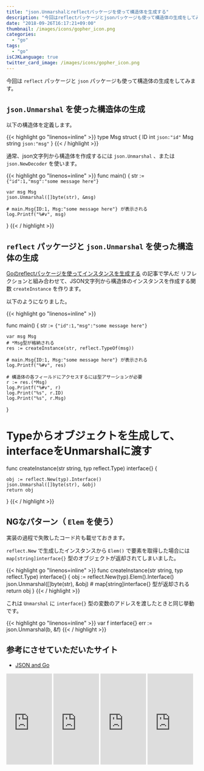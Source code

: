```yaml
---
title: "json.Unmarshalとreflectパッケージを使って構造体を生成する"
description: "今回はreflectパッケージとjsonパッケージも使って構造体の生成をしてみます。"
date: "2018-09-26T16:17:21+09:00"
thumbnail: /images/icons/gopher_icon.png
categories:
  - "go"
tags:
  - "go"
isCJKLanguage: true
twitter_card_image: /images/icons/gopher_icon.png
---
```


今回は `reflect` パッケージと `json` パッケージも使って構造体の生成をしてみます。

## `json.Unmarshal` を使った構造体の生成

以下の構造体を定義します。

{{< highlight go "linenos=inline" >}}
type Msg struct {
	ID  int    `json:"id"`
	Msg string `json:"msg"`
}
{{< / highlight >}}

通常、json文字列から構造体を作成するには `json.Unmarshal` 、または `json.NewDecoder` を使います。

{{< highlight go "linenos=inline" >}}
func main() {
	str := `{"id":1,"msg":"some message here"}`
	
	var msg Msg
	json.Unmarshal([]byte(str), &msg)

	# main.Msg{ID:1, Msg:"some message here"} が表示される
	log.Printf("%#v", msg)	
}
{{< / highlight >}}

## `reflect` パッケージと `json.Unmarshal` を使った構造体の生成

[Goのreflectパッケージを使ってインスタンスを生成する](/post/go/create-instance-with-reflection/) の記事で学んだ
リフレクションと組み合わせて、JSON文字列から構造体のインスタンスを作成する関数 `createInstance` を作ります。

以下のようになりました。

{{< highlight go "linenos=inline" >}}

func main() {
	str := `{"id":1,"msg":"some message here"}`

	var msg Msg
	# *Msg型が格納される
	res := createInstance(str, reflect.TypeOf(msg))

	# main.Msg{ID:1, Msg:"some message here"} が表示される
	log.Printf("%#v", res)

	# 構造体の各フィールドにアクセスするには型アサーションが必要
	r := res.(*Msg)
	log.Printf("%#v", r)
	log.Print("%s", r.ID)
	log.Print("%s", r.Msg)
}

# Typeからオブジェクトを生成して、interfaceをUnmarshalに渡す
func createInstance(str string, typ reflect.Type) interface{} {

	obj := reflect.New(typ).Interface()	
	json.Unmarshal([]byte(str), &obj)
	return obj
}
{{< / highlight >}}

## NGなパターン（ `Elem` を使う）

実装の過程で失敗したコード片も載せておきます。 

`reflect.New` で生成したインスタンスから `Elem()` で要素を取得した場合には
`map[string]interface{}` 型のオブジェクトが返却されてしまいました。

{{< highlight go "linenos=inline" >}}
func createInstance(str string, typ reflect.Type) interface{} {
	obj := reflect.New(typ).Elem().Interface()
	json.Unmarshal([]byte(str), &obj)
	# map[string]interface{} 型が返却される
	return obj
}
{{< / highlight >}}

これは `Unmarshal` に `interface{}` 型の変数のアドレスを渡したときと同じ挙動です。

{{< highlight go "linenos=inline" >}}
var f interface{}
err := json.Unmarshal(b, &f)
{{< / highlight >}}

## 参考にさせていただいたサイト

* [JSON and Go](https://blog.golang.org/json-and-go)

<iframe style="width:120px;height:240px;" marginwidth="0" marginheight="0" scrolling="no" frameborder="0" src="https://rcm-fe.amazon-adsystem.com/e/cm?ref=tf_til&t=soudegesu-22&m=amazon&o=9&p=8&l=as1&IS2=1&detail=1&asins=4798142417&linkId=2a504e0591dea2b29c897641fee103b4&bc1=ffffff&lt1=_blank&fc1=333333&lc1=0066c0&bg1=ffffff&f=ifr">
</iframe>
<iframe style="width:120px;height:240px;" marginwidth="0" marginheight="0" scrolling="no" frameborder="0" src="https://rcm-fe.amazon-adsystem.com/e/cm?ref=tf_til&t=soudegesu-22&m=amazon&o=9&p=8&l=as1&IS2=1&detail=1&asins=4908686033&linkId=bc543f9a203ae829ea5149b77f7f26ed&bc1=ffffff&lt1=_blank&fc1=333333&lc1=0066c0&bg1=ffffff&f=ifr">
</iframe>	
<iframe style="width:120px;height:240px;" marginwidth="0" marginheight="0" scrolling="no" frameborder="0" src="https://rcm-fe.amazon-adsystem.com/e/cm?ref=tf_til&t=soudegesu-22&m=amazon&o=9&p=8&l=as1&IS2=1&detail=1&asins=4873118468&linkId=a29dc46f2c8ec02b6826b9192aabec5f&bc1=ffffff&lt1=_blank&fc1=333333&lc1=0066c0&bg1=ffffff&f=ifr">
</iframe>
<iframe style="width:120px;height:240px;" marginwidth="0" marginheight="0" scrolling="no" frameborder="0" src="https://rcm-fe.amazon-adsystem.com/e/cm?ref=tf_til&t=soudegesu-22&m=amazon&o=9&p=8&l=as1&IS2=1&detail=1&asins=4873117526&linkId=f9d2734b0ac386b7e7acb6a0331d2268&bc1=ffffff&lt1=_blank&fc1=333333&lc1=0066c0&bg1=ffffff&f=ifr">
</iframe>
